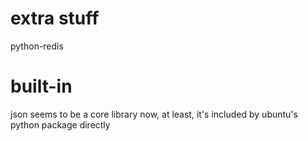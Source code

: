 # extra stuff

python-redis

# built-in

json seems to be a core library now, at least, it's included by ubuntu's python package directly
